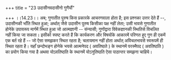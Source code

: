 +++
title = "23 उदासीनवदासीनो गुणैर्यो"

+++
।।14.23।। अब; गुणातीत पुरुष किस प्रकारके आचरणवाला होता है; इस प्रश्नका
उत्तर देते हैं --, उदासीनकी भाँति स्थित हुआ; अर्थात् जैसे उदासीन पुरुष
किसीका पक्ष नहीं लेता; उसी भावसे गुणातीत होनेके उपायरूप मार्गमें स्थित
हुआ जो आत्मज्ञानी -- संन्यासी; गुणोंद्वारा विवेकज्ञानकी स्थितिसे विचलित
नहीं किया जा सकता। इसीको स्पष्ट करते हैं कि कार्यकरण और विषयोंके आकारमें
परिणत हुए गुण ही एकमें एक बर्त रहे हैं -- जो ऐसा समझकर स्थित रहता है;
चलायमान नहीं होता अर्थात् अविचलभावसे स्वरूपमें ही स्थित रहता है। यहाँ
छन्दोभङ्ग होनेके भयसे आत्मनेपद ( अवतिष्ठते ) के स्थानमें परस्मैपद (
अवतिष्ठति ) का प्रयोग किया गया है अथवा योऽवतिष्ठति के स्थानमें
योऽनुतिष्ठति ऐसा पाठान्तर समझना चाहिये।

